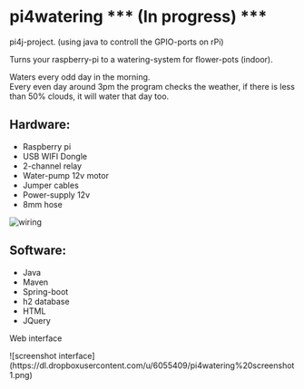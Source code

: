 # pi4watering *** (In progress) ***
pi4j-project. (using java to controll the GPIO-ports on rPi)

Turns your raspberry-pi to a watering-system for flower-pots (indoor).

Waters every odd day in the morning.<br>
Every even day around 3pm the program checks the weather, if there is less than 50% clouds, it will water that day too.

<h2>Hardware:</h2>
<ul>
<li>
  Raspberry pi
</li>
<li>
  USB WIFI Dongle
</li>
<li>
  2-channel relay
</li>
<li>
  Water-pump 12v motor
</li>
<li>
  Jumper cables
</li>
<li>
  Power-supply 12v
</li>
<li>
  8mm hose
</li>
</ul>

![wiring](https://dl.dropboxusercontent.com/u/6055409/pi4watering.jpg)

<h2>Software:</h2>
<ul>
<li>
  Java
</li>
<li>
  Maven
</li>
<li>
Spring-boot
</li>
<li>
h2 database
</li>
<li>
  HTML
</li>
<li>
  JQuery
</li>
</ul>

<p>Web interface</p>
![screenshot interface](https://dl.dropboxusercontent.com/u/6055409/pi4watering%20screenshot1.png)
